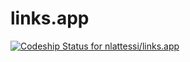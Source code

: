 # links.app

[ ![Codeship Status for nlattessi/links.app](https://codeship.com/projects/21807d10-07e2-0134-1f2b-0e11c5137ec3/status?branch=master)](https://codeship.com/projects/154935)
